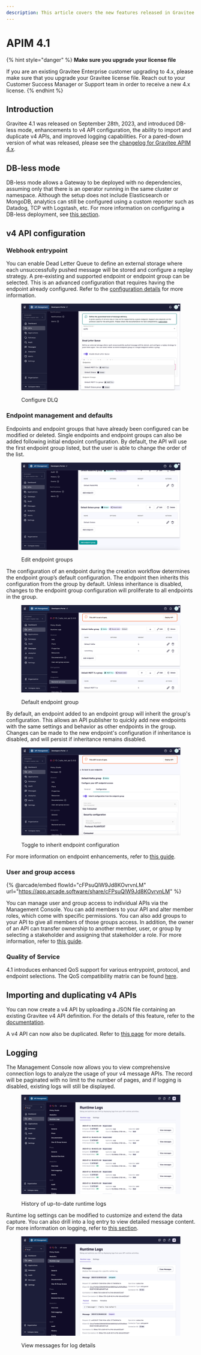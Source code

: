 ```yaml
---
description: This article covers the new features released in Gravitee API Management 4.1
---
```


# APIM 4.1

{% hint style="danger" %}
**Make sure you upgrade your license file**

If you are an existing Gravitee Enterprise customer upgrading to 4.x, please make sure that you upgrade your Gravitee license file. Reach out to your Customer Success Manager or Support team in order to receive a new 4.x license.
{% endhint %}

## Introduction

Gravitee 4.1 was released on September 28th, 2023, and introduced DB-less mode, enhancements to v4 API configuration, the ability to import and duplicate v4 APIs, and improved logging capabilities. For a pared-down version of what was released, please see the [changelog for Gravitee APIM 4.x](../changelogs/apim-4.1.x-changelog.md).

## DB-less mode

DB-less mode allows a Gateway to be deployed with no dependencies, assuming only that there is an operator running in the same cluster or namespace. Although the setup does not include Elasticsearch or MongoDB, analytics can still be configured using a custom reporter such as Datadog, TCP with Logstash, etc. For more information on configuring a DB-less deployment, see [this section](../../getting-started/install-guides/install-on-kubernetes/configure-helm-chart.md#db-less-mode-minimum-configuration-example).

## v4 API configuration

### Webhook entrypoint

You can enable Dead Letter Queue to define an external storage where each unsuccessfully pushed message will be stored and configure a replay strategy. A pre-existing and supported endpoint or endpoint group can be selected. This is an advanced configuration that requires having the endpoint already configured. Refer to the [configuration details](../../guides/api-configuration/v4-api-configuration/entrypoint-configuration.md#webhook) for more information.

<figure><img src="../../.gitbook/assets/configure dlq.png" alt=""><figcaption><p>Configure DLQ</p></figcaption></figure>

### Endpoint management and defaults

Endpoints and endpoint groups that have already been configured can be modified or deleted. Single endpoints and endpoint groups can also be added following initial endpoint configuration. By default, the API will use the first endpoint group listed, but the user is able to change the order of the list.

<figure><img src="../../.gitbook/assets/endpoint groups v4 message api backend.png" alt=""><figcaption><p>Edit endpoint groups</p></figcaption></figure>

The configuration of an endpoint during the creation workflow determines the endpoint group’s default configuration. The endpoint then inherits this configuration from the group by default. Unless inheritance is disabled, changes to the endpoint group configuration will proliferate to all endpoints in the group.

<figure><img src="../../.gitbook/assets/default endpoint group (1).png" alt=""><figcaption><p>Default endpoint group</p></figcaption></figure>

By default, an endpoint added to an endpoint group will inherit the group's configuration. This allows an API publisher to quickly add new endpoints with the same settings and behavior as other endpoints in the group. Changes can be made to the new endpoint's configuration if inheritance is disabled, and will persist if inheritance remains disabled.

<figure><img src="../../.gitbook/assets/default behavior toggle to inherit.png" alt=""><figcaption><p>Toggle to inherit endpoint configuration</p></figcaption></figure>

For more information on endpoint enhancements, refer to [this guide](../../guides/api-configuration/v4-api-configuration/endpoint-configuration.md#endpoint-management).

### User and group access&#x20;

{% @arcade/embed flowId="cFPsuQlW9Jd8KOvrvnLM" url="https://app.arcade.software/share/cFPsuQlW9Jd8KOvrvnLM" %}

You can manage user and group access to individual APIs via the Management Console. You can add members to your API and alter member roles, which come with specific permissions. You can also add groups to your API to give all members of those groups access. In addition, the owner of an API can transfer ownership to another member, user, or group by selecting a stakeholder and assigning that stakeholder a role. For more information, refer to [this guide](../../guides/api-configuration/v2-api-configuration/configure-user-and-group-access.md).

### Quality of Service

4.1 introduces enhanced QoS support for various entrypoint, protocol, and endpoint selections. The QoS compatibility matrix can be found [here](../../guides/api-configuration/v4-api-configuration/quality-of-service.md).

## Importing and duplicating v4 APIs

You can now create a v4 API by uploading a JSON file containing an existing Gravitee v4 API definition. For the details of this feature, refer to the [documentation](../../guides/create-apis/import-apis.md).

A v4 API can now also be duplicated. Refer to [this page](../../guides/api-configuration/v4-api-configuration/api-general-settings.md) for more details.

## Logging

The Management Console now allows you to view comprehensive connection logs to analyze the usage of your v4 message APIs. The record will be paginated with no limit to the number of pages, and if logging is disabled, existing logs will still be displayed.&#x20;

<figure><img src="../../.gitbook/assets/runtime logs chron order.png" alt=""><figcaption><p>History of up-to-date runtime logs</p></figcaption></figure>

Runtime log settings can be modified to customize and extend the data capture. You can also drill into a log entry to view detailed message content. For more information on logging, refer to [this section](../../getting-started/configuration/configure-apim-management-api/logging.md#management-console-logging).

<figure><img src="../../.gitbook/assets/runtime logs view messages.png" alt=""><figcaption><p>View messages for log details</p></figcaption></figure>

